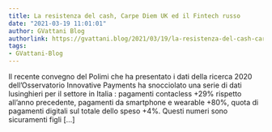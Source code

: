```yaml
---
title: La resistenza del cash, Carpe Diem UK ed il Fintech russo
date: "2021-03-19 11:01:01"
author: GVattani Blog
authorlink: https://gvattani.blog/2021/03/19/la-resistenza-del-cash-carpe-diem-uk-ed-il-fintech-russo/
tags:
- GVattani-Blog
---
```

Il recente convegno del Polimi che ha presentato i dati della ricerca 2020 dell&#8217;Osservatorio Innovative Payments ha snocciolato una serie di dati lusinghieri per il settore in Italia : pagamenti contacless +29% rispetto all&#8217;anno precedente, pagamenti da smartphone e wearable +80%, quota di pagamenti digitali sul totale dello speso +4%. Questi numeri sono sicuramenti figli [&#8230;]